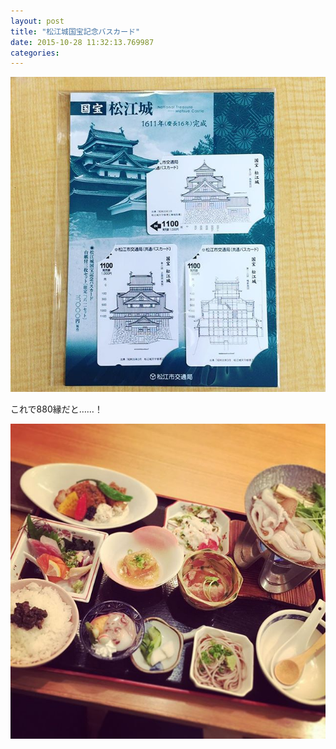 ```yaml
---
layout: post
title: "松江城国宝記念バスカード"
date: 2015-10-28 11:32:13.769987
categories: 
---
```


![](/assets/images/201509/11371177_808022879344356_556794529_n.jpg)

これで880縁だと……！

![なごみ](/assets/images/201509/11950500_406602879530197_378946033_n.jpg)


